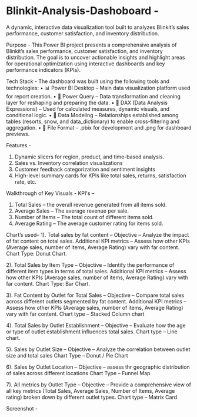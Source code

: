 # Blinkit-Analysis-Dashoboard - 
A dynamic, interactive data visualization tool built to analyzes Blinkit’s sales performance, customer satisfaction, and inventory distribution.

Purpose -
This Power BI project presents a comprehensive analysis of Blinkit’s sales performance, customer satisfaction, and inventory distribution. The goal is to uncover actionable insights and highlight areas for operational optimization using interactive dashboards and key performance indicators (KPIs).


Tech Stack - 
The dashboard was built using the following tools and technologies:
• 📊 Power BI Desktop – Main data visualization platform used for report creation.
• 📂 Power Query – Data transformation and cleaning layer for reshaping and preparing the data.
• 🧠 DAX (Data Analysis Expressions) – Used for calculated measures, dynamic visuals, and conditional logic.
• 📝 Data Modeling – Relationships established among tables (resorts, snow, and data_dictionary) to enable cross-filtering and aggregation.
• 📁 File Format – .pbix for development and .png for dashboard previews.


Features -
1) Dynamic slicers for region, product, and time-based analysis.
2) Sales vs. Inventory correlation visualizations
3) Customer feedback categorization and sentiment insights
4) High-level summary cards for KPIs like total sales, returns, satisfaction rate, etc.


Walkthrough of Key Visuals -
KPI's –
1.	Total Sales – the overall revenue generated from all items sold.
2.	Average Sales – The average revenue per sale.
3.	Number of Items – The total count of different items sold.
4.	Average Rating – The average customer rating for items sold.


Chart’s used– 
1). Total sales by fat content –
Objective – Analyze the impact of fat content on total sales.
Additional KPI metrics – Assess how other KPIs (Average sales, number of items, Average Rating) vary with far content.
Chart Type: Donut Chart.

2). Total Sales by Item Type – 
Objective – Identify the performance of different item types in terms of total sales.
Additional KPI metrics – Assess how other KPIs (Average sales, number of items, Average Rating) vary with far content.
Chart Type: Bar Chart.

3). Fat Content by Outlet for Total Sales – 
Objective – Compare total sales across different outlets segmented by fat content.
Additional KPI metrics – Assess how other KPIs (Average sales, number of items, Average Rating) vary with far content.
Chart type – Stacked Column chart

4). Total Sales by Outlet Establishment – 
Objective – Evaluate how the age or type of outlet establishment influences total sales.
Chart type – Line chart.

5). Sales by Outlet Size –
Objective – Analyze the correlation between outlet size and total sales
Chart Type – Donut / Pie Chart

6). Sales by Outlet Location – 
Objective – assess thr geographic distribution of sales across different locations
Chart Type – Funnel Map

7). All metrics by Outlet Type – 
Objective – Provide a comprehensive view of all key metrics (Total Sales, Average Sales, Number of Items, Average rating) broken down by different outlet types.
Chart type – Matrix Card


Screenshot - 
